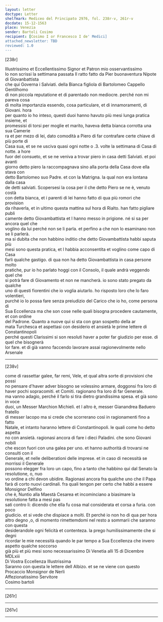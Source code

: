 ```yaml
---
layout: letter
doctype: Letter
shelfmark: Mediceo del Principato 2976, fol. 238r-v, 261r-v
docdate: 15-12-1563
place: Venezia
sender: Bartoli Cosimo
recipient: [Cosimo I or Francesco I de' Medici]
attached_newsletter: TBD
reviewed: 1.0
---
```


[238r]  
  
  
Illustrissimo et Eccellentissimo Signor et Patron mio osservantissimo  
Io non scrissi la settimana passata Il ratto fatto da Pier buonaventura Nipote di Giovanbattista  
che qui Governa i Salviati. della Bianca figliola di Bartolomeo Cappello Gentilhomo  
di non piccola reputatione et di parentado non mediocre. perché non mi pareva cosa  
di molta importanzia essendo, cosa particulare, et di innamoramenti, di Giovani. hora  
per quanto io ho inteso, questi duoi hanno havuto più mesi lunga pratica insieme, et  
promessisi di torsi per moglie et marito, haveva detta bianca corrotta una sua Camerie  
ra et per mezo di lei, dato comodità a Piero di far contrafare certe chiave di più porte di  
Casa sua, et se ne usciva quasi ogni notte o .3. volte la settimana di Casa di notte. a hore  
fuor del consueto, et se ne veniva a trovar piero in casa detti Salviati. et poi avanti  
giorno detto piero la raccompagnava sino alla porta della Casa dove ella stava con  
detto Bartolomeo suo Padre. et con la Matrigna. la qual non era lontana dalla casa  
de detti salviati. Scopersesi la cosa per il che detto Piero se ne è, venuto costà  
con detta bianca, et i parenti di lei hanno fatto di qua più romori che provision  
da rihaverla, et in ultimo questa mattina sul hora di Rialto. han fatto pigliare publi  
camente detto Giovambattista et l hanno messo in prigione. né si sa per ancora quel che  
voglino da lui perché non se li parla. et perfino a che non lo esaminano non se li parlerà.  
ma si dubita che non habbino inditio che detto Giovambattista habbi saputa più  
mesi sono questa pratica, et l habbia acconsentita et voglino come capo di Casa  
farli qualche gastigo. di qua non ha detto Giovambattista in casa persone molto  
pratiche, pur io ho parlato hoggi con il Consolo, il quale andrà veggendo quel che  
si potrà fare di Giovamento et non ne mancherà. io sono stato pregato da qualche  
uno di questi fiorentini che io voglia aiutarlo. ho risposto loro che lo faro volentieri,  
purché io lo possa fare senza preiudizio del Carico che io ho, come persona di  
Sua Eccellenza ma che son cose nelle quali bisogna procedere cautamente, et con ordine  
del Padrone. Quanto a nuove qui si sta con gran sospetto della ar  
mata Turchesca et aspettasi con desiderio et ansietà le prime lettere di Constantinopoli  
perché questi Clarissimi si son resoluti haver a poter far giudizio per esse. di quel che bisognerà  
lor fare. et di già vanno faccendo lavorare assai ragionevolmente nello Arsenale  
  
---  

[238v]  
  
  
come di rassettar galee, far remi, Vele, et qual altra sorte di provisioni che possi  
no pensare d'haver adver bisogno se volessino armare, doggonsi fra loro di  
haver pochi sopracomiti. et Comiti. ragionano fra loro di far Generale.  
ma vanno adagio, perché il farlo si tira dietro grandissima spesa. et già sono in voce  
duoi, un Messer Marchion Michieli. et l altro è, messer Gianandrea Baduero fratello  
di messer Iacopo ma si crede che scorrerano così in ragionamenti fino a fatto  
Natale, et intanto haranno lettere di Constantinopoli. le quali come ho detto aspetta  
no con ansietà. ragionasi ancora di fare i dieci Paladini. che sono Giovani nobili  
che escon fuori con una galea per uno. et hanno authorità di trovarsi ne consulti con il  
Generale, et nelle deliberationi delle imprese. et in caso di necessità se morrissi il Generale  
possono elegger fra loro un capo, fino a tanto che habbino qui dal Senato la resolutione, o, nuo  
vo ordine a chi devon ubidire. Ragionasi ancora fra qualche uno che il Papa  
farà di corto nuovi cardinali. fra quali tengon per certo che habbi a essere Monsignor Delfino  
che è, Nuntio alla Maestà Cesarea et incominciano a biasimare la resolutione fatta a mesi pas  
sati contro li: dicendo che ella fu cosa mal considerata et corsa a furia. con poco  
giudicio. et si vede che dispiace a molti. Et perché io non ho di qua per hora  
altro degno ,o, di momento rimettemdomi nel resto a sommarii che saranno con questa  
desiderandole ogni felicità et contenteza. la prego humilissimamente che si degni  
ricordar le mie necessità quando le par tempo a Sua Eccellenza che invero aspetto qualche soccorso  
già più et più mesi sono necessarissimo Di Venetia alli 15 di Dicembre  
MDLxiii  
Di Vostra Eccellenza Illustrissima  
Saranno con questa le lettere dell Albizo. et se ne viene con questo Procaccio Monsignor de Nerli  
Affezionatissimo Servitore  
Cosimo bartoli  
  
---  

[261r]  
  
  
  
---  

[261v]  
  
  
  
---  

